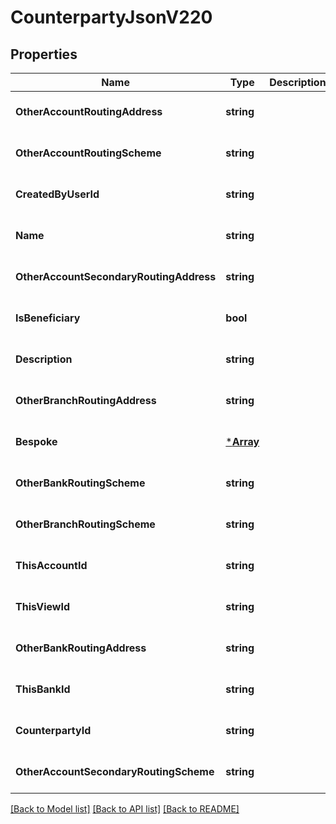 # CounterpartyJsonV220

## Properties
Name | Type | Description | Notes
------------ | ------------- | ------------- | -------------
**OtherAccountRoutingAddress** | **string** |  | [optional] [default to null]
**OtherAccountRoutingScheme** | **string** |  | [optional] [default to null]
**CreatedByUserId** | **string** |  | [optional] [default to null]
**Name** | **string** |  | [optional] [default to null]
**OtherAccountSecondaryRoutingAddress** | **string** |  | [optional] [default to null]
**IsBeneficiary** | **bool** |  | [optional] [default to null]
**Description** | **string** |  | [optional] [default to null]
**OtherBranchRoutingAddress** | **string** |  | [optional] [default to null]
**Bespoke** | [***Array**](array.md) |  | [optional] [default to null]
**OtherBankRoutingScheme** | **string** |  | [optional] [default to null]
**OtherBranchRoutingScheme** | **string** |  | [optional] [default to null]
**ThisAccountId** | **string** |  | [optional] [default to null]
**ThisViewId** | **string** |  | [optional] [default to null]
**OtherBankRoutingAddress** | **string** |  | [optional] [default to null]
**ThisBankId** | **string** |  | [optional] [default to null]
**CounterpartyId** | **string** |  | [optional] [default to null]
**OtherAccountSecondaryRoutingScheme** | **string** |  | [optional] [default to null]

[[Back to Model list]](../README.md#documentation-for-models) [[Back to API list]](../README.md#documentation-for-api-endpoints) [[Back to README]](../README.md)


